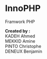 InnoPHP
=======

Framwork PHP


<strong>Created by : </strong><br/>
KADEH Ahmed<br/>
MEKKID Amine<br/>
PINTO Christophe<br/>
DENEUX Benjamin
